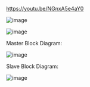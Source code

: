 https://youtu.be/NGnxA5e4aY0

![image](https://github.com/user-attachments/assets/7b1389a0-d770-4fb6-8a26-8b47a07d0743)

![image](https://github.com/user-attachments/assets/15a155b7-0638-4359-877a-384dbbd744d7)

Master Block Diagram:

![image](https://github.com/user-attachments/assets/37557b6a-72e7-4561-99a9-55ba65103aa2)

Slave Block Diagram:

![image](https://github.com/user-attachments/assets/1b416e3f-2c51-479a-a777-5b6b3f84bdd3)
